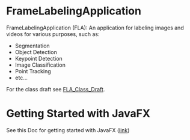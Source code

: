 # FrameLabelingApplication

FrameLabelingApplication (FLA): An application for labeling images and videos for various purposes, such as:
- Segmentation
- Object Detection
- Keypoint Detection
- Image Classification
- Point Tracking
- etc...

For the class draft see [FLA_Class_Draft](FLA_Class_Draft.pdf).

# Getting Started with JavaFX
See this Doc for getting started with JavaFX ([link](https://app.clickup.com/9018160729/v/dc/8crcdjt-418/8crcdjt-258))